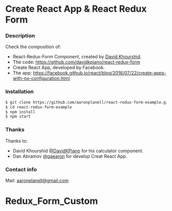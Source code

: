 # Create React App & React Redux Form

### Description
Check the composition of:

* React-Redux-Form Component, created by [David Khourshid](https://github.com/davidkpiano).
 * The code: https://github.com/davidkpiano/react-redux-form
* Create React App, developed by Facebook.
 * The app: https://facebook.github.io/react/blog/2016/07/22/create-apps-with-no-configuration.html

### Installation
```sh
$ git clone https://github.com/aaronplanell/react-redux-form-example.git
$ cd react-redux-form-example
$ npm install
$ npm start
```

### Thanks
Thanks to:
* David Khourshid [@DavidKPiano](https://github.com/davidkpiano) for his calculator component.
* Dan Abramov [@gaearon](https://github.com/gaearon) for develop Creat React App.


### Contact info
Mail: [aaronplanell@gmail.com](mailto:aaronplanell@gmail.com)
# Redux_Form_Custom
